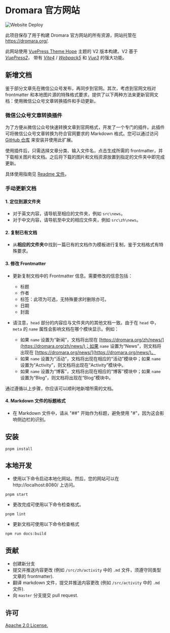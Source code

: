 # Dromara 官方网站

![Website Deploy](https://github.com/dromara/dromara.github.io/workflows/Website%20Deploy/badge.svg)

此项目保存了用于构建 Dromara 官方网站的所有资源，网站托管在 <https://dromara.org/>.

此网站使用 [VuePress Theme Hope](https://theme-hope.vuejs.press/zh/) 主题的 V2 版本构建。V2 基于 [_VuePress2_](https://vuejs.press/zh/)， 带有 [_Vite4_](https://cn.vitejs.dev/) / [_Webpack5_](https://webpack.docschina.org/) 和 [_Vue3_](https://cn.vuejs.org/) 的强大功能。

## 新增文档

鉴于部分文章先在微信公众号发布，再同步到官网。其次，考虑到官网文档对 frontmatter 和本地图片源的特殊格式要求，提供了以下两种方法来更新官网文档：使用微信公众号文章转换插件和手动更新。

### 微信公众号文章转换插件

为了方便从微信公众号快速转换文章到官网格式，开发了一个专门的插件。此插件可将微信公众号文章转换为符合官网要求的 Markdown 格式。您可以通过访问 [GitHub 仓库](https://github.com/Cicici-Shi/wechat-doc-to-vuepress-md) 来安装并使用此扩展。

使用插件后，只需选择文章分类、输入文件名，点击生成所需的 frontmatter，并下载相关图片和文档。之后将下载的图片和文档资源放置到指定的文件夹中即完成更新。

具体使用指南见 [Readme 文件](https://github.com/Cicici-Shi/wechat-doc-to-vuepress-md/blob/main/README.md)。

### 手动更新文档

#### 1. **定位到源文件夹**

- 对于英文内容，请导航至相应的文件夹，例如 `src\news`。
- 对于中文内容，请导航至中文的相应文件夹，例如 `src\zh\news`。

#### 2. **复制已有文档**

- 从**相应的文件夹**中找到一篇已有的文档作为模板进行复制，鉴于文档格式有特殊要求。

#### 3. **修改 Frontmatter**

- 更新复制文档中的 Frontmatter 信息。需要修改的信息包括：
  - 标题
  - 作者
  - 标签：此项为可选，无特殊要求时删除亦可。
  - 日期
  - 封面
- 请注意，`head` 部分的内容应与文件夹内的其他文档一致。由于在 `head` 中，`meta` 的 `name` 属性会影响文档在哪个模块显示。例如：

  - 如果 `name` 设置为“新闻”，文档将出现在 [https://dromara.org/zh/news/](https://dromara.org/zh/news/)；如果 `name` 设置为“News”，则文档将出现在 [https://dromara.org/news/](https://dromara.org/news/)。
  - 如果 `name` 设置为“活动”，文档将出现在相应的“活动”模块中；如果 `name` 设置为“Activity”，则文档将出现在“Activity”模块中。
  - 如果 `name` 设置为“博客”，文档将出现在相应的“博客”模块中；如果 `name` 设置为“Blog”，则文档将出现在“Blog”模块中。

通过遵循以上步骤，你应该可以顺利地新增所需的文档。

#### 4. **Markdown 文件的标题格式**

- 在 Markdown 文件中，请从 "##" 开始作为标题，避免使用 "#"，因为这会影响侧边栏的识别。

## 安装

```console
pnpm install
```

## 本地开发

- 使用以下命令启动本地化网站。然后，您的网站可以在 http://localhost:8080/ 上访问。

```console
pnpm start
```

- 更改完成可使用以下命令检查格式。

```console
pnpm lint
```

- 更新文档可使用以下命令检查格式
```console
npm run docs:build
```

## 贡献

- 创建新分支
- 提交并推送内容更改 (例如 `/src/zh/activity` 中的 `.md` 文件，须遵守同类型文章的 frontmatter).
- 翻译 markdown 文件，提交并推送内容更改 (例如 `/src/activity` 中的 `.md` 文件).
- 向 `master` 分支提交 pull request.

## 许可

[Apache 2.0 License.](/LICENSE)
